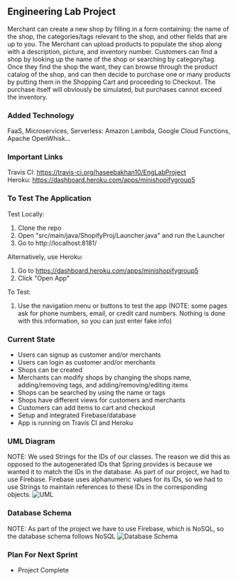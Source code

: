 ## Engineering Lab Project
Merchant can create a new shop by filling in a form containing: the name of the shop, the categories/tags relevant to the           shop, and other fields that are up to you. The Merchant can upload products to populate the shop along with a description, picture, and inventory number. Customers can find a shop by looking up the name of the shop or searching by category/tag. Once they find the shop the want, they can browse through the product catalog of the shop, and can then decide to purchase one or many products by putting them in the Shopping Cart and proceeding to Checkout. The purchase itself will obviously be simulated, but purchases cannot exceed the inventory.

 ### Added Technology
 FaaS, Microservices, Serverless: Amazon Lambda, Google Cloud Functions, Apache OpenWhisk...
 
 ### Important Links
 Travis CI: https://travis-ci.org/haseebakhan10/EngLabProject <br />
 Heroku: https://dashboard.heroku.com/apps/minishopifygroup5
 
 ### To Test The Application
Test Locally:
 1. Clone the repo
 2. Open "src/main/java/ShopifyProj/Launcher.java" and run the Launcher
 3. Go to http://localhost:8181/ <br />
 
Alternatively, use Heroku:
 1. Go to https://dashboard.heroku.com/apps/minishopifygroup5
 2. Click "Open App" <br />
 
To Test:
 1. Use the navigation menu or buttons to test the app (NOTE: some pages ask for phone numbers, email, or credit card numbers. Nothing is done with this information, so you can just enter fake info)
  
  
 ### Current State
 - Users can signup as customer and/or merchants
 - Users can login as customer and/or merchants 
 - Shops can be created
 - Merchants can modify shops by changing the shops name, adding/removing tags, and adding/removing/editing items 
 - Shops can be searched by using the name or tags
 - Shops have different views for customers and merchants
 - Customers can add items to cart and checkout 
 - Setup and integrated Firebase/database
 - App is running on Travis CI and Heroku
 
 
 ### UML Diagram
 NOTE: We used Strings for the IDs of our classes. The reason we did this as opposed to the autogenerated IDs that Spring provides is because we wanted it to match the IDs in the database. As part of our project, we had to use Firebase. Firebase uses alphanumeric values for its IDs, so we had to use Strings to maintain references to these IDs in the corresponding objects.
 ![UML](https://github.com/haseebakhan10/EngLabProject/blob/master/diagrams/Eng%20Lab%20Project%20UML.png)
 
 ### Database Schema
 NOTE: As part of the project we have to use Firebase, which is NoSQL, so the database schema follows NoSQL
 ![Database Schema](https://github.com/haseebakhan10/EngLabProject/blob/master/diagrams/Database%20Schema.png)
 
 ### Plan For Next Sprint
 - Project Complete
